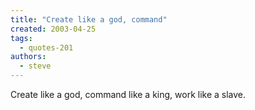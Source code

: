 ```yaml
---
title: "Create like a god, command"
created: 2003-04-25
tags: 
  - quotes-201
authors: 
  - steve
---
```


Create like a god, command like a king, work like a slave.
